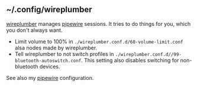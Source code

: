 ## ~/.config/wireplumber

[wireplumber](<https://wiki.archlinux.org/title/WirePlumber>) manages [pipewire](<https://wiki.archlinux.org/title/PipeWire>) sessions. It tries to do things for you, which you don't always want.

- Limit volume to 100% in `./wireplumber.conf.d/60-volume-limit.conf`  alsa nodes made by wireplumber.
- Tell wireplumber to not switch profiles in `./wireplumber.conf.d//99-bluetooth-autoswitch.conf`. This setting also disables switching for non-bluetooth devices.

See also my [pipewire](<https://github.com/dbarenholz/dotfiles/tree/main/dot_config/pipewire>) configuration.
